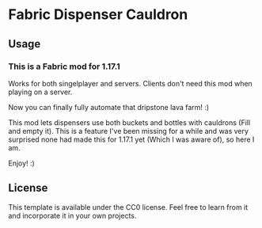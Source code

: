 # Fabric Dispenser Cauldron

## Usage
### This is a Fabric mod for 1.17.1


Works for both singelplayer and servers. Clients don't need this mod when playing on a server.

Now you can finally fully automate that dripstone lava farm! :)


This mod lets dispensers use both buckets and bottles with cauldrons (Fill and empty it). This is a feature I've been missing for a while and was very surprised none had made this for 1.17.1 yet (Which I was aware of), so here I am.

 
Enjoy! :)

## License

This template is available under the CC0 license. Feel free to learn from it and incorporate it in your own projects.
